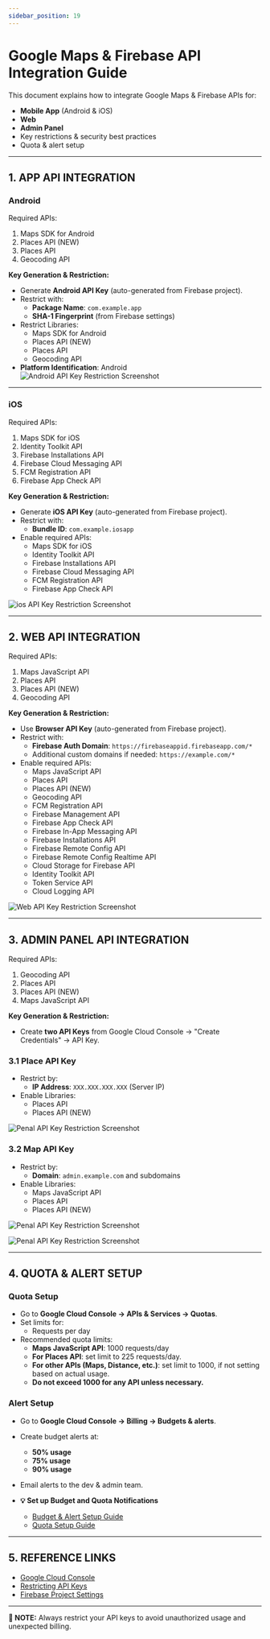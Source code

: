 ```yaml
---
sidebar_position: 19
---
```


# Google Maps & Firebase API Integration Guide

This document explains how to integrate Google Maps & Firebase APIs for:
- **Mobile App** (Android & iOS)
- **Web**
- **Admin Panel**
- Key restrictions & security best practices
- Quota & alert setup

---

## 1. APP API INTEGRATION

### **Android**
Required APIs:
1. Maps SDK for Android  
2. Places API (NEW)  
3. Places API  
4. Geocoding API  

**Key Generation & Restriction:**
- Generate **Android API Key** (auto-generated from Firebase project).
- Restrict with:
  - **Package Name**: `com.example.app`
  - **SHA-1 Fingerprint** (from Firebase settings)
- Restrict Libraries:
  - Maps SDK for Android
  - Places API (NEW)
  - Places API
  - Geocoding API
- **Platform Identification**: Android
![Android API Key Restriction Screenshot](/img/admin-panel/map-key-app-android.webp)

---

### **iOS**
Required APIs:
1. Maps SDK for iOS  
2. Identity Toolkit API  
3. Firebase Installations API  
4. Firebase Cloud Messaging API  
5. FCM Registration API  
6. Firebase App Check API  

**Key Generation & Restriction:**
- Generate **iOS API Key** (auto-generated from Firebase project).
- Restrict with:
  - **Bundle ID**: `com.example.iosapp`
- Enable required APIs:
  - Maps SDK for iOS
  - Identity Toolkit API
  - Firebase Installations API
  - Firebase Cloud Messaging API
  - FCM Registration API
  - Firebase App Check API

![ios API Key Restriction Screenshot](/img/admin-panel/map-key-app-ios.webp)

---

## 2. WEB API INTEGRATION

Required APIs:
1. Maps JavaScript API  
2. Places API  
3. Places API (NEW)  
4. Geocoding API  

**Key Generation & Restriction:**
- Use **Browser API Key** (auto-generated from Firebase project).
- Restrict with:
  - **Firebase Auth Domain**: `https://firebaseappid.firebaseapp.com/*`
  - Additional custom domains if needed: `https://example.com/*`
- Enable required APIs:
  - Maps JavaScript API
  - Places API
  - Places API (NEW)
  - Geocoding API
  - FCM Registration API
  - Firebase Management API
  - Firebase App Check API
  - Firebase In-App Messaging API
  - Firebase Installations API
  - Firebase Remote Config API
  - Firebase Remote Config Realtime API
  - Cloud Storage for Firebase API
  - Identity Toolkit API
  - Token Service API
  - Cloud Logging API

![Web API Key Restriction Screenshot](/img/admin-panel/map-key-web.webp)

---

## 3. ADMIN PANEL API INTEGRATION

Required APIs:
1. Geocoding API  
2. Places API  
3. Places API (NEW)  
4. Maps JavaScript API  

**Key Generation & Restriction:**
- Create **two API Keys** from Google Cloud Console → "Create Credentials" → API Key.

### 3.1 Place API Key
- Restrict by:
  - **IP Address**: `XXX.XXX.XXX.XXX` (Server IP)
- Enable Libraries:
  - Places API
  - Places API (NEW)

![Penal API Key Restriction Screenshot](/img/admin-panel/map-key-penal-place-suggestion.webp)

### 3.2 Map API Key
- Restrict by:
  - **Domain**: `admin.example.com` and subdomains
- Enable Libraries:
  - Maps JavaScript API
  - Places API
  - Places API (NEW)

![Penal API Key Restriction Screenshot](/img/admin-panel/map-key-penal-map-render.webp)

![Penal API Key Restriction Screenshot](/img/admin-panel/map-key-penal-setting.webp)

---

## 4. QUOTA & ALERT SETUP

### **Quota Setup**
- Go to **Google Cloud Console → APIs & Services → Quotas**.
- Set limits for:
  - Requests per day
- Recommended quota limits:
    - **Maps JavaScript API**: 1000 requests/day  
    - **For Places API**: set limit to 225 requests/day.
    - **For other APIs (Maps, Distance, etc.)**: set limit to 1000, if not setting based on actual usage.
    - **Do not exceed 1000 for any API unless necessary.**

### **Alert Setup**
- Go to **Google Cloud Console → Billing → Budgets & alerts**.
- Create budget alerts at:
  - **50% usage**
  - **75% usage**
  - **90% usage**
- Email alerts to the dev & admin team.

- **💡 Set up Budget and Quota Notifications**
    - [Budget & Alert Setup Guide](https://drive.google.com/file/d/1bbDnAUpHPuF5xhkGuAe6FBrO8nwoKRNb/view?usp=sharing)
    - [Quota Setup Guide](https://drive.google.com/file/d/1_1zJSNMRnBfrXXYoCm9S4AMqmyTECV6E/view?usp=sharing)

---

## 5. REFERENCE LINKS
- [Google Cloud Console](https://console.cloud.google.com/)
- [Restricting API Keys](https://cloud.google.com/docs/authentication/api-keys#api_key_restrictions)
- [Firebase Project Settings](https://console.firebase.google.com/)

---

**📌 NOTE:** Always restrict your API keys to avoid unauthorized usage and unexpected billing.
